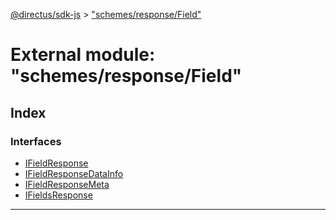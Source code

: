 [@directus/sdk-js](../README.md) > ["schemes/response/Field"](../modules/_schemes_response_field_.md)

# External module: "schemes/response/Field"

## Index

### Interfaces

* [IFieldResponse](../interfaces/_schemes_response_field_.ifieldresponse.md)
* [IFieldResponseDataInfo](../interfaces/_schemes_response_field_.ifieldresponsedatainfo.md)
* [IFieldResponseMeta](../interfaces/_schemes_response_field_.ifieldresponsemeta.md)
* [IFieldsResponse](../interfaces/_schemes_response_field_.ifieldsresponse.md)

---

